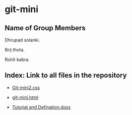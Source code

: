 # git-mini
## Name of Group Members

Dhrupad solanki.

Brij thota. 

Rohit kabra. 

## Index: Link to all files in the repository

- [Git-mini2.css](https://github.com/rohitkabra13/git-mini/blob/patch-3/git-mini2.css)

- [git-mini.html](https://github.com/dhrupad09/git-mini/blob/master/git-mini.html)

- [Tutorial and Defination.doxs](https://github.com/dhrupad09/git-mini/blob/master/tutorials%26definations.docx)
